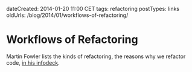 dateCreated: 2014-01-20 11:00 CET
tags: refactoring
postTypes: links
oldUrls: /blog/2014/01/workflows-of-refactoring/

# Workflows of Refactoring

Martin Fowler lists the kinds of refactoring, the reasons 
why we refactor code, [in his infodeck](http://martinfowler.com/articles/workflowsOfRefactoring/#2hats).
